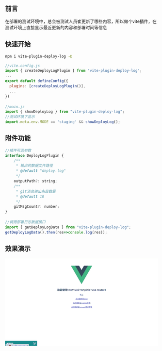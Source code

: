 ## 前言
在部署的测试环境中，总会被测试人员崔更新了哪些内容，所以做个vite插件，在测试环境上直接显示最近更新的内容和部署时间等信息

## 快速开始

```sh
npm i vite-plugin-deploy-log -D
```


```javascript
//vite.config.js
import { createDeployLogPlugin } from "vite-plugin-deploy-log";
...
export default defineConfig({
  plugins: [createDeployLogPlugin()],
  ...
})

//main.js
import { showDeployLog } from "vite-plugin-deploy-log";
//测试环境下显示
import.meta.env.MODE == 'staging' && showDeployLog();


```

## 附件功能
```javascript
//插件可选参数
interface DeployLogPlugin {
    /**
     * 输出的数据文件路径
     * @default "deploy.log"
     */
    outputPath?: string;
    /**
     * git消息输出条目数量
     * @default 10
     */
    gitMsgCount?: number;
}

//调用部署日志数据接口
import { getDeployLogData } from "vite-plugin-deploy-log";
getDeployLogData().then(res=>console.log(res));

```

## 效果演示
![](https://github.com/Rakers1024/vite-plugin-deploy-log/raw/main/gif.gif)
